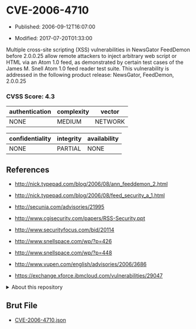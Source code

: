 # CVE-2006-4710

- Published: 2006-09-12T16:07:00

- Modified: 2017-07-20T01:33:00

Multiple cross-site scripting (XSS) vulnerabilities in NewsGator FeedDemon before 2.0.0.25 allow remote attackers to inject arbitrary web script or HTML via an Atom 1.0 feed, as demonstrated by certain test cases of the James M. Snell Atom 1.0 feed reader test suite. This vulnerability is addressed in the following product release:
NewsGator, FeedDemon, 2.0.0.25

### CVSS Score: **4.3**

| authentication | complexity | vector |
| --- | --- | --- |
| NONE | MEDIUM | NETWORK |

| confidentiality | integrity | availability |
| --- | --- | --- |
| NONE | PARTIAL | NONE |

## References

* http://nick.typepad.com/blog/2006/08/ann_feeddemon_2.html

* http://nick.typepad.com/blog/2006/08/feed_security_a_1.html

* http://secunia.com/advisories/21995

* http://www.cgisecurity.com/papers/RSS-Security.ppt

* http://www.securityfocus.com/bid/20114

* http://www.snellspace.com/wp/?p=426

* http://www.snellspace.com/wp/?p=448

* http://www.vupen.com/english/advisories/2006/3686

* https://exchange.xforce.ibmcloud.com/vulnerabilities/29047

<details>
<summary>About this repository</summary> 

  This repository is part of the project [Live Hack CVE](https://github.com/Live-Hack-CVE). Main website can be found [www.live-hack.org](https://www.live-hack.org) 
  
  Made by [Sn0wAlice](https://github.com/Sn0wAlice) for the people that care about security and need to have a feed of the latest CVEs. Hope you enjoy it, don't forget to star the repo and follow me on [Twitter](https://twitter.com/Sn0wAlice) and [Github](https://github.com/Sn0wAlice). And that is my [personnal website](https://www.alice-snow.me/)

  - [Home Page](https://github.com/Live-Hack-CVE)
  - [Framework](https://github.com/Live-Hack-CVE/cve-framework)
  - [CVE database](https://github.com/Live-Hack-CVE/full_database)
  - [Changelog](https://github.com/Live-Hack-CVE/Changelog)
</details>

## Brut File

* [CVE-2006-4710.json](https://raw.githubusercontent.com/Live-Hack-CVE/full_database/main/cves/2006/CVE-2006-4710.json)

